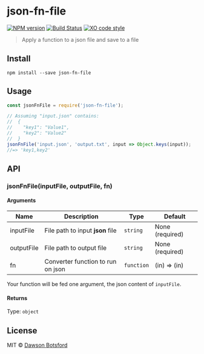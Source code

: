 # json-fn-file
[![NPM version][npm-image]][npm-url] [![Build Status][travis-image]][travis-url] [![XO code style][xo-image]][xo-url]

> Apply a function to a json file and save to a file

## Install

```
npm install --save json-fn-file
```

## Usage

```js
const jsonFnFile = require('json-fn-file');

// Assuming "input.json" contains:
//  {
//    "key1": "Value1",
//    "key2": "Value2"
//  }
jsonFnFile('input.json', 'output.txt', input => Object.keys(input));
//=> 'key1,key2'
```

## API

### jsonFnFile(inputFile, outputFile, fn)

#### Arguments

| Name       | Description                     |   Type   |  Default  |
| -------    | ------------------------------- | -------- |  -------  |
| inputFile  | File path to input **json** file    | `string` | None (required) |
| outputFile | File path to output file        | `string` | None (required) |
| fn         | Converter function to run on json | `function` | (in) => (in) |

Your function will be fed one argument, the json content of `inputFile`.

#### Returns

Type: `object`

## License

MIT © [Dawson Botsford](http://dawsonbotsford.com)

[npm-image]: https://badge.fury.io/js/json-fn-file.svg
[npm-url]: https://npmjs.org/package/json-fn-file
[travis-image]: https://travis-ci.org/dawsbot/json-fn-file.svg?branch=master
[travis-url]: https://travis-ci.org/dawsbot/json-fn-file
[xo-image]: https://img.shields.io/badge/code_style-XO-5ed9c7.svg
[xo-url]: https://github.com/sindresorhus/xo
